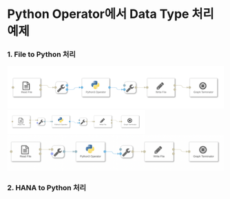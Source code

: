 # Python Operator에서 Data Type 처리 예제

### 1. File to Python 처리

![](/dataconversion/images/1.FilePython.png)<br>
![](/dataconversion/images/2.FilePython.png)<br>
![](/dataconversion/images/3.FilePython.png)<br>


### 2. HANA to Python 처리





